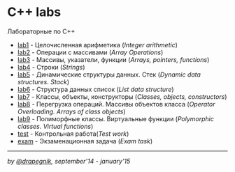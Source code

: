 # C++ labs

Лабораторные по C++

* [lab1](https://github.com/Drapegnik/bsu/tree/master/programming/c%2B%2B/lab1) -
  Целочисленная арифметика (_Integer arithmetic_)
* [lab2](https://github.com/Drapegnik/bsu/tree/master/programming/c%2B%2B/lab2) -
  Операции с массивами (_Array Operations_)
* [lab3](https://github.com/Drapegnik/bsu/tree/master/programming/c%2B%2B/lab3) -
  Массивы, указатели, функции (_Arrays, pointers, functions_)
* [lab4](https://github.com/Drapegnik/bsu/tree/master/programming/c%2B%2B/lab4) -
  Строки (_Strings_)
* [lab5](https://github.com/Drapegnik/bsu/tree/master/programming/c%2B%2B/lab5) -
  Динамические структуры данных. Стек (_Dynamic data structures. Stack_)
* [lab6](https://github.com/Drapegnik/bsu/tree/master/programming/c%2B%2B/lab6) -
  Структура данных список (_List data structure_)
* [lab7](https://github.com/Drapegnik/bsu/tree/master/programming/c%2B%2B/lab7) -
  Классы, объекты, конструкторы (_Classes, objects, constructors_)
* [lab8](https://github.com/Drapegnik/bsu/tree/master/programming/c%2B%2B/lab8) -
  Перегрузка операций. Массивы объектов класса (_Operator Overloading. Arrays of
  class objects_)
* [lab9](https://github.com/Drapegnik/bsu/tree/master/programming/c%2B%2B/lab9) -
  Полиморфные классы. Виртуальные функции (_Polymorphic classes. Virtual
  functions_)
* [test](https://github.com/Drapegnik/bsu/tree/master/programming/c%2B%2B/test) -
  Контрольная работа(_Test work_)
* [exam](https://github.com/Drapegnik/bsu/tree/master/programming/c%2B%2B/exam) -
  Экзаменационная задача (_Exam task_)

---

_by [@drapegnik](https://github.com/Drapegnik), september'14 - january'15_
